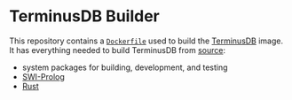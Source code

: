 # TerminusDB Builder

This repository contains a [`Dockerfile`][Dockerfile] used to build the
[TerminusDB][] image. It has everything needed to build TerminusDB from
[source][]:

* system packages for building, development, and testing
* [SWI-Prolog][]
* [Rust][]

[Dockerfile]: ./Dockerfile
[TerminusDB]: https://terminusdb.com/
[source]: https://github.com/terminusdb/terminusdb
[SWI-Prolog]: https://www.swi-prolog.org/
[Rust]: https://www.rust-lang.org/
